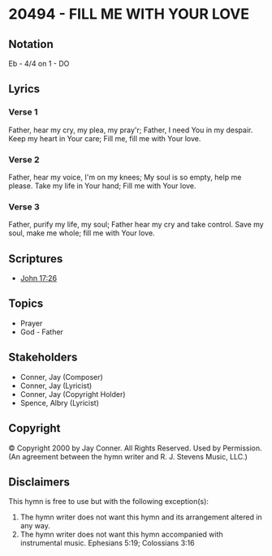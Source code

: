 # 20494 - FILL ME WITH YOUR LOVE

## Notation

Eb - 4/4 on 1 - DO

## Lyrics

### Verse 1

Father, hear my cry, my plea, my pray'r; Father, I need You in my despair. Keep my heart in Your care; Fill me, fill me with Your love.

### Verse 2

Father, hear my voice, I'm on my knees; My soul is so empty, help me please. Take my life in Your hand; Fill me with Your love.

### Verse 3

Father, purify my life, my soul; Father hear my cry and take control. Save my soul, make me whole; fill me with Your love.


## Scriptures

- [John 17:26](https://www.biblegateway.com/passage/?search=John%2017%3A26)

## Topics

- Prayer
- God - Father

## Stakeholders

- Conner, Jay (Composer)
- Conner, Jay (Lyricist)
- Conner, Jay (Copyright Holder)
- Spence, Albry (Lyricist)

## Copyright

© Copyright 2000 by Jay Conner. All Rights Reserved. Used by Permission.
(An agreement between the hymn writer and R. J. Stevens Music, LLC.)

## Disclaimers

This hymn is free to use but with the following exception(s):
1. The hymn writer does not want this hymn and its arrangement altered in any way.
2. The hymn writer does not want this hymn accompanied with instrumental music.
Ephesians 5:19; Colossians 3:16

